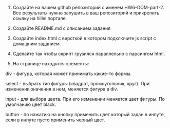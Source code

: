 1. Создайте на вашем github репозиторий с именем HW6-DOM-part-2. Все результаты нужно запушить в ваш репозиторий и прикрепить ссылку на hillel портале.

2. Создайте README.md с описанием задания

3. Создайте index.html с версткой в котором подключите js script с домашним заданием.

4. Сделайте так чтобы скрипт грузился параллельно с парсингом html.
5. На странице находятся элементы:

div - фигура, которая может принимать какие-то формы.

select - выбрать тип фигуры (квадрат, прямоугольник, круг). При изменении значения 
в нем, меняется фигура в div.

input - для выбора цвета. При его изменении меняется цвет фигуры. По умолчанию цвет black.

button - по нажатию на кнопку применить цвет который задан в инпуте, если в инпуте пусто применить черный цвет.
